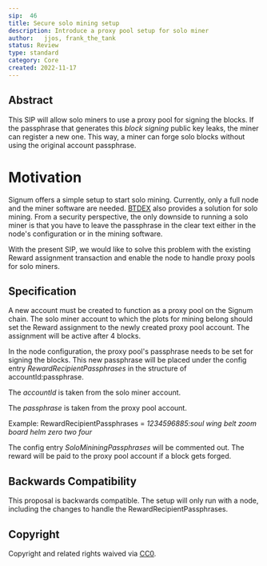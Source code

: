 ```yaml
---
sip:  46
title: Secure solo mining setup
description: Introduce a proxy pool setup for solo miner 
author:   jjos, frank_the_tank
status: Review
type: standard
category: Core
created: 2022-11-17
---
```

## Abstract
This SIP will allow solo miners to use a proxy pool for signing the blocks.
If the passphrase that generates this *block signing* public key leaks, the miner can register a new one.
This way, a miner can forge solo blocks without using the original account passphrase.

# Motivation
Signum offers a simple setup to start solo mining. 
Currently, only a full node and the miner software are needed. [BTDEX](https://github.com/btdex/btdex/) also provides a solution for solo mining.
From a security perspective, the only downside to running a solo miner is that you have to leave the passphrase in the clear text either in the node's configuration or in the mining software.

With the present SIP, we would like to solve this problem with the existing Reward assignment transaction and enable the node to handle proxy pools for solo miners.


## Specification
A new account must be created to function as a proxy pool on the Signum chain.
The solo miner account to which the plots for mining belong should set the Reward assignment to the newly created proxy pool account.
The assignment will be active after 4 blocks.

In the node configuration, the proxy pool's passphrase needs to be set for signing the blocks. 
This new passphrase will be placed under the config entry *RewardRecipientPassphrases* in the structure of accountId:passphrase.

The *accountId* is taken from the solo miner account.

The *passphrase* is taken from the proxy pool account.

Example:
RewardRecipientPassphrases = *1234596885:soul wing belt zoom board helm zero two four*

The config entry *SoloMininingPassphrases* will be commented out.
The reward will be paid to the proxy pool account if a block gets forged.

## Backwards Compatibility  
This proposal is backwards compatible. 
The setup will only run with a node, including the changes to handle the RewardRecipientPassphrases.

## Copyright
Copyright and related rights waived via [CC0](https://creativecommons.org/publicdomain/zero/1.0/).

